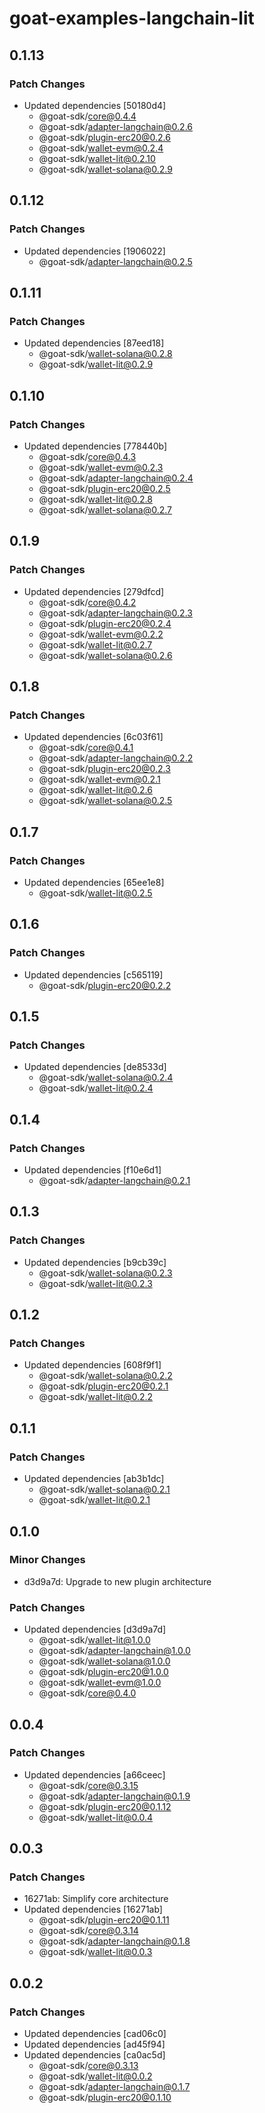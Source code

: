 # goat-examples-langchain-lit

## 0.1.13

### Patch Changes

- Updated dependencies [50180d4]
  - @goat-sdk/core@0.4.4
  - @goat-sdk/adapter-langchain@0.2.6
  - @goat-sdk/plugin-erc20@0.2.6
  - @goat-sdk/wallet-evm@0.2.4
  - @goat-sdk/wallet-lit@0.2.10
  - @goat-sdk/wallet-solana@0.2.9

## 0.1.12

### Patch Changes

- Updated dependencies [1906022]
  - @goat-sdk/adapter-langchain@0.2.5

## 0.1.11

### Patch Changes

- Updated dependencies [87eed18]
  - @goat-sdk/wallet-solana@0.2.8
  - @goat-sdk/wallet-lit@0.2.9

## 0.1.10

### Patch Changes

- Updated dependencies [778440b]
  - @goat-sdk/core@0.4.3
  - @goat-sdk/wallet-evm@0.2.3
  - @goat-sdk/adapter-langchain@0.2.4
  - @goat-sdk/plugin-erc20@0.2.5
  - @goat-sdk/wallet-lit@0.2.8
  - @goat-sdk/wallet-solana@0.2.7

## 0.1.9

### Patch Changes

- Updated dependencies [279dfcd]
  - @goat-sdk/core@0.4.2
  - @goat-sdk/adapter-langchain@0.2.3
  - @goat-sdk/plugin-erc20@0.2.4
  - @goat-sdk/wallet-evm@0.2.2
  - @goat-sdk/wallet-lit@0.2.7
  - @goat-sdk/wallet-solana@0.2.6

## 0.1.8

### Patch Changes

- Updated dependencies [6c03f61]
  - @goat-sdk/core@0.4.1
  - @goat-sdk/adapter-langchain@0.2.2
  - @goat-sdk/plugin-erc20@0.2.3
  - @goat-sdk/wallet-evm@0.2.1
  - @goat-sdk/wallet-lit@0.2.6
  - @goat-sdk/wallet-solana@0.2.5

## 0.1.7

### Patch Changes

- Updated dependencies [65ee1e8]
  - @goat-sdk/wallet-lit@0.2.5

## 0.1.6

### Patch Changes

- Updated dependencies [c565119]
  - @goat-sdk/plugin-erc20@0.2.2

## 0.1.5

### Patch Changes

- Updated dependencies [de8533d]
  - @goat-sdk/wallet-solana@0.2.4
  - @goat-sdk/wallet-lit@0.2.4

## 0.1.4

### Patch Changes

- Updated dependencies [f10e6d1]
  - @goat-sdk/adapter-langchain@0.2.1

## 0.1.3

### Patch Changes

- Updated dependencies [b9cb39c]
  - @goat-sdk/wallet-solana@0.2.3
  - @goat-sdk/wallet-lit@0.2.3

## 0.1.2

### Patch Changes

- Updated dependencies [608f9f1]
  - @goat-sdk/wallet-solana@0.2.2
  - @goat-sdk/plugin-erc20@0.2.1
  - @goat-sdk/wallet-lit@0.2.2

## 0.1.1

### Patch Changes

- Updated dependencies [ab3b1dc]
  - @goat-sdk/wallet-solana@0.2.1
  - @goat-sdk/wallet-lit@0.2.1

## 0.1.0

### Minor Changes

- d3d9a7d: Upgrade to new plugin architecture

### Patch Changes

- Updated dependencies [d3d9a7d]
  - @goat-sdk/wallet-lit@1.0.0
  - @goat-sdk/adapter-langchain@1.0.0
  - @goat-sdk/wallet-solana@1.0.0
  - @goat-sdk/plugin-erc20@1.0.0
  - @goat-sdk/wallet-evm@1.0.0
  - @goat-sdk/core@0.4.0

## 0.0.4

### Patch Changes

- Updated dependencies [a66ceec]
  - @goat-sdk/core@0.3.15
  - @goat-sdk/adapter-langchain@0.1.9
  - @goat-sdk/plugin-erc20@0.1.12
  - @goat-sdk/wallet-lit@0.0.4

## 0.0.3

### Patch Changes

- 16271ab: Simplify core architecture
- Updated dependencies [16271ab]
  - @goat-sdk/plugin-erc20@0.1.11
  - @goat-sdk/core@0.3.14
  - @goat-sdk/adapter-langchain@0.1.8
  - @goat-sdk/wallet-lit@0.0.3

## 0.0.2

### Patch Changes

- Updated dependencies [cad06c0]
- Updated dependencies [ad45f94]
- Updated dependencies [ca0ac5d]
  - @goat-sdk/core@0.3.13
  - @goat-sdk/wallet-lit@0.0.2
  - @goat-sdk/adapter-langchain@0.1.7
  - @goat-sdk/plugin-erc20@0.1.10
